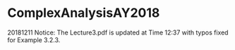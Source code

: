 # ComplexAnalysisAY2018

20181211 Notice: The Lecture3.pdf is updated at Time 12:37 with typos fixed for Example 3.2.3.
